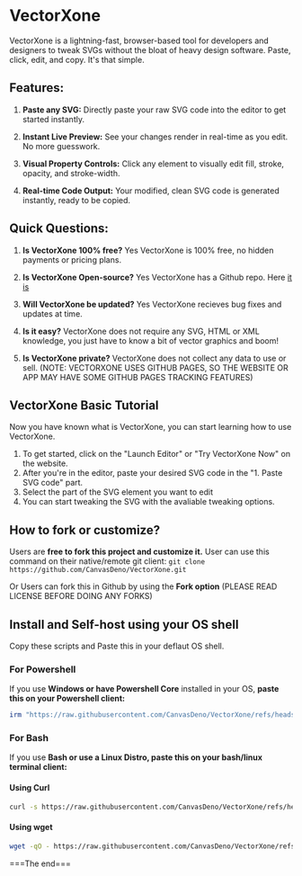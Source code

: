 # VectorXone
VectorXone is a lightning-fast, browser-based tool for developers and designers to tweak SVGs without the bloat of heavy design software. Paste, click, edit, and copy. It's that simple.

## Features:
1. **Paste any SVG:** Directly paste your raw SVG code into the editor to get started instantly.

1. **Instant Live Preview:** See your changes render in real-time as you edit. No more guesswork.

1. **Visual Property Controls:** Click any element to visually edit fill, stroke, opacity, and stroke-width.

1. **Real-time Code Output:** Your modified, clean SVG code is generated instantly, ready to be copied.

## Quick Questions:
1. **Is VectorXone 100% free?**
Yes VectorXone is 100% free, no hidden payments or pricing plans.

1. **Is VectorXone Open-source?**
Yes VectorXone has a Github repo. Here [it is](https://github.com/CanvasDeno/VectorXone)

1. **Will VectorXone be updated?**
Yes VectorXone recieves bug fixes and updates at time.

1. **Is it easy?**
VectorXone does not require any SVG, HTML or XML knowledge, you just have to know a bit of vector graphics and boom!

1. **Is VectorXone private?**
VectorXone does not collect any data to use or sell. 
(NOTE: VECTORXONE USES GITHUB PAGES, SO THE WEBSITE OR APP MAY HAVE SOME GITHUB PAGES TRACKING FEATURES)

## VectorXone Basic Tutorial
Now you have known what is VectorXone, you can start learning how to use VectorXone.
1. To get started, click on the "Launch Editor" or "Try VectorXone Now" on the website.
2. After you're in the editor, paste your desired SVG code in the "1. Paste SVG code" part.
3. Select the part of the SVG element you want to edit
4. You can start tweaking the SVG with the avaliable tweaking options.

## How to fork or customize?
Users are **free to fork this project and customize it.**
User can use this command on their native/remote git client:
```git clone https://github.com/CanvasDeno/VectorXone.git```

Or Users can fork this in Github by using the **Fork option**
(PLEASE READ LICENSE BEFORE DOING ANY FORKS)

## Install and Self-host using your OS shell
Copy these scripts and Paste this in your deflaut OS shell.

### For Powershell
If you use **Windows or have Powershell Core** installed in your OS, **paste this on your Powershell client:**
```powershell
irm "https://raw.githubusercontent.com/CanvasDeno/VectorXone/refs/heads/main/install.ps1" | iex
```
### For Bash
If you use **Bash or use a Linux Distro, paste this on your bash/linux terminal client:**

#### Using Curl
```bash
curl -s https://raw.githubusercontent.com/CanvasDeno/VectorXone/refs/heads/main/install.sh | bash
```
#### Using wget
```bash
wget -qO - https://raw.githubusercontent.com/CanvasDeno/VectorXone/refs/heads/main/install.sh | bash
```
===The end===
